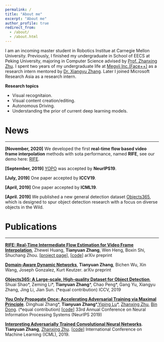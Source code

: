```yaml
---
permalink: /
title: "About me"
excerpt: "About me"
author_profile: true
redirect_from: 
  - /about/
  - /about.html
---
```


I am an incoming master student in Robotics Institue at Carnegie Mellon University. Previously, I finished my undergraduate in School of EECS at Peking University, majoring in Computer Science advised by [Prof. Zhanxing Zhu](https://sites.google.com/view/zhanxingzhu/). I spent two years of my undergraduate life at [Megvii Inc.(Face++)](https://megvii.com) as a research intern mentored by [Dr. Xiangyu Zhang](https://scholar.google.com/citations?user=yuB-cfoAAAAJ&hl=zh-CN). Later I joined Microsoft Research Asia as a research intern.  


**Research topics**
* Visual recognitaion.
* Visual content creation/editing. 
* Autonomous Driving.
* Understanding the prior of current deep learning models.


# News
----
**[November, 2020]** We developed the first **real-time flow based video frame interpolation** methods with sota performance, named **RIFE**, see our demo here: [RIFE](https://rife-vfi.github.io/).

**[September, 2019]** [YOPO](https://arxiv.org/abs/1905.00877) was accepted by **NeurIPS19**. 

**[July, 2019]**  One paper accepted by **ICCV19**. 

**[April, 2019]** One paper accepted by **ICML19**. 

**[April. 2019]** We published a new general detection dataset [Objects365](http://www.objects365.org/overview.html), which is designed to spur object detection research with a focus on diverse objects in the Wild.

# Publications
----
**[RIFE: Real-Time Intermediate Flow Estimation for Video Frame Interpolation](https://arxiv.org/abs/2011.06294)**, Zhewei Huang, **Tianyuan Zhang**, Wen Heng, Boxin Shi, Shuchang Zhou. [[project page](https://rife-vfi.github.io/)], [[code](https://github.com/hzwer/arXiv2020-RIFE)]  arXiv preprint

**[Domain-Aware Dynamic Networks](https://arxiv.org/pdf/1911.13237.pdf)**, **Tianyuan Zhang**, Bichen Wu, Xin Wang, Joseph Gonzalez, Kurt Keutzer. arXiv preprint

**[Objects365: A Large-scale, High-quality Dataset for Object Detection](http://openaccess.thecvf.com/content_ICCV_2019/papers/Shao_Objects365_A_Large-Scale_High-Quality_Dataset_for_Object_Detection_ICCV_2019_paper.pdf)**, Shuai Shao\*, Zeming Li\*, **Tianyuan Zhang**\*, Chao Peng\*, Gang Yu, Xiangyu Zhang, Jing Li, Jian Sun. (*equal contribution) ICCV, 2019

**[You Only Propagate Once: Accelerating Adversarial Training via Maximal Principle](https://arxiv.org/abs/1905.00877)**. 
Dinghuai Zhang\*, **Tianyuan Zhang**\*,[Yiping Lu](https://web.stanford.edu/~yplu/)\*, [Zhanxing Zhu](https://sites.google.com/view/zhanxingzhu/home), [Bin Dong](http://bicmr.pku.edu.cn/~dongbin). (*equal contribution) [[code](https://github.com/a1600012888/YOPO-You-Only-Propagate-Once)] 33rd Annual Conference on Neural Information Processing Systems (NeurIPS 2019)

**[Interpreting Adversarially Trained Convolutional Neural Networks](https://arxiv.org/abs/1905.09797)**. **Tianyuan Zhang**, [Zhanxing Zhu](https://sites.google.com/view/zhanxingzhu/home). [[code](https://github.com/PKUAI26/AT-CNN)]
International Conference on Machine Learning (ICML), 2019.



